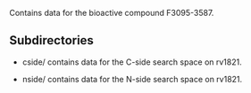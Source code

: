 Contains data for the bioactive compound F3095-3587.

## Subdirectories

- cside/ contains data for the C-side search space on rv1821.

- nside/ contains data for the N-side search space on rv1821.

